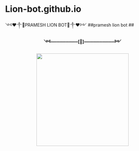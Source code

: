 # Lion-bot.github.io
༺❤️༒🦁PRAMESH LION BOT🦁༒❤️༻
##pramesh lion bot ##

<p align="center"> 
<b>༺═════════[👸]══════════༻</b>
</p>
<p align="center">
<img src="https://i.ibb.co/CMCNByx/Picsart-22-07-03-15-45-00-698.jpg" width="300" height="300"/>
</p>
